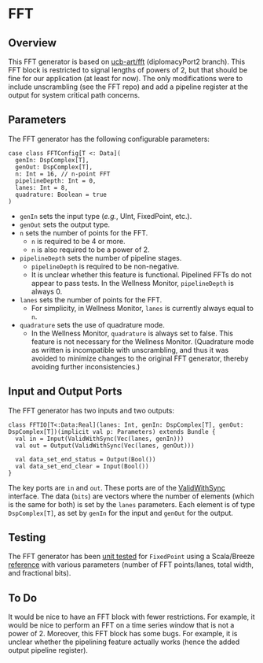 # FFT

## Overview
This FFT generator is based on [ucb-art/fft](https://github.com/ucb-art/fft/tree/diplomacyPort2) (diplomacyPort2 branch). This FFT block is restricted to signal lengths of powers of 2, but that should be fine for our application (at least for now). The only modifications were to include unscrambling (see the FFT repo) and add a pipeline register at the output for system critical path concerns.

## Parameters
The FFT generator has the following configurable parameters:

```
case class FFTConfig[T <: Data](
  genIn: DspComplex[T],
  genOut: DspComplex[T],
  n: Int = 16, // n-point FFT
  pipelineDepth: Int = 0,
  lanes: Int = 8,
  quadrature: Boolean = true
)
```

* `genIn` sets the input type (_e.g._, UInt, FixedPoint, etc.).
* `genOut` sets the output type.
* `n` sets the number of points for the FFT.
  * `n` is required to be 4 or more.
  * `n` is also required to be a power of 2.
* `pipelineDepth` sets the number of pipeline stages.
  * `pipelineDepth` is required to be non-negative.
  * It is unclear whether this feature is functional. Pipelined FFTs do not appear to pass tests. In the Wellness Monitor, `pipelineDepth` is always 0.
* `lanes` sets the number of points for the FFT.
  * For simplicity, in Wellness Monitor, `lanes` is currently always equal to `n`.
* `quadrature` sets the use of quadrature mode.
  * In the Wellness Monitor, `quadrature` is always set to false. This feature is not necessary for the Wellness Monitor. (Quadrature mode as written is incompatible with unscrambling, and thus it was avoided to minimize changes to the original FFT generator, thereby avoiding further inconsistencies.)

## Input and Output Ports
The FFT generator has two inputs and two outputs:

```
class FFTIO[T<:Data:Real](lanes: Int, genIn: DspComplex[T], genOut: DspComplex[T])(implicit val p: Parameters) extends Bundle {
  val in = Input(ValidWithSync(Vec(lanes, genIn)))
  val out = Output(ValidWithSync(Vec(lanes, genOut)))

  val data_set_end_status = Output(Bool())
  val data_set_end_clear = Input(Bool())
}
```

The key ports are `in` and `out`. These ports are of the [ValidWithSync](https://github.com/ucb-bar/dsptools/blob/master/rocket/doc/stream.md) interface. The data (`bits`) are vectors where the number of elements (which is the same for both) is set by the `lanes` parameters. Each element is of type `DspComplex[T]`, as set by `genIn` for the input and `genOut` for the output.

## Testing
The FFT generator has been [unit tested](https://github.com/ucberkeley-ee290c/fa18-wellness-monitor/blob/master/src/test/scala/CustomFFTSpec.scala) for `FixedPoint` using a Scala/Breeze [reference](https://github.com/ucberkeley-ee290c/fa18-wellness-monitor/blob/master/src/test/scala/CustomFFTTester.scala) with various parameters (number of FFT points/lanes, total width, and fractional bits).

## To Do
It would be nice to have an FFT block with fewer restrictions. For example, it would be nice to perform an FFT on a time series window that is not a power of 2. Moreover, this FFT block has some bugs. For example, it is unclear whether the pipelining feature actually works (hence the added output pipeline register).

